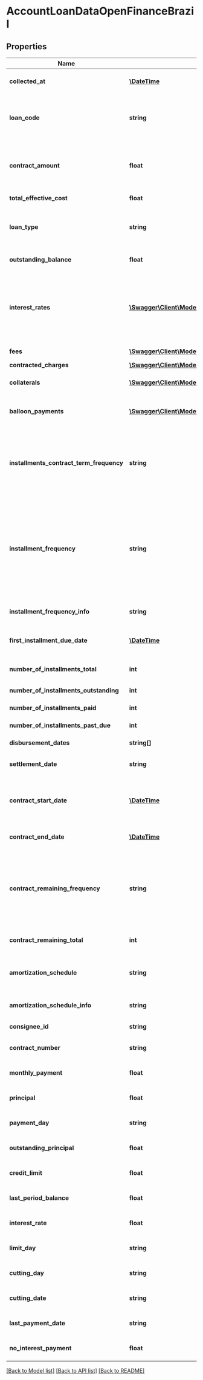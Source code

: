 # AccountLoanDataOpenFinanceBrazil

## Properties
Name | Type | Description | Notes
------------ | ------------- | ------------- | -------------
**collected_at** | [**\DateTime**](\DateTime.md) | The ISO-8601 timestamp when the data point was collected. | 
**loan_code** | **string** | The country-specific standardized contract number.  &gt; **Non-nullable:** A value must be returned by Brazil&#x27;s open finance network. | 
**contract_amount** | **float** | The initial total loan amount when the contract was signed, calculated by the institution. This amount includes the principal + interest + taxes + fees. | 
**total_effective_cost** | **float** | The initial total effective cost of the loan. | [optional] 
**loan_type** | **string** | The type of the loan, according to the institution.  &gt; **Non-nullable:** A value must be returned by Brazil&#x27;s open finance network. | 
**outstanding_balance** | **float** | The amount remaining to pay in total, including interest. | 
**interest_rates** | [**\Swagger\Client\Model\AccountsOFDABrazilLoanDataInterestRates[]**](AccountsOFDABrazilLoanDataInterestRates.md) | Breakdown of the interest applied to the loan. With OF Brazil, we highly recommend using the information in &#x60;interest_rate_data&#x60; for in-depth information.  &gt; **Non-nullable:** A value must be returned by Brazil&#x27;s open finance network. | 
**fees** | [**\Swagger\Client\Model\AccountsOFDABrazilLoanDataFees[]**](AccountsOFDABrazilLoanDataFees.md) | Breakdown of the fees applied to the loan. | 
**contracted_charges** | [**\Swagger\Client\Model\AccountsOFDABrazilLoanDataContractedCharges[]**](AccountsOFDABrazilLoanDataContractedCharges.md) |  | [optional] 
**collaterals** | [**\Swagger\Client\Model\AccountsOFDABrazilLoanDataCollaterals[]**](AccountsOFDABrazilLoanDataCollaterals.md) | Details regarding any loan collaterals that the individual or business supplied. | 
**balloon_payments** | [**\Swagger\Client\Model\AccountsOFDABrazilLoanDataBalloonPayments[]**](AccountsOFDABrazilLoanDataBalloonPayments.md) | Detailed information regarding any balloon payments for the loan, if applicable. | 
**installments_contract_term_frequency** | **string** | The frequency of contracted installment payments, as defined when the contract was first signed. We return one of the following:    - &#x60;DAY&#x60;   - &#x60;WEEK&#x60;   - &#x60;MONTH&#x60;   - &#x60;YEAR&#x60;   - &#x60;NO_DEADLINE_REMAINING&#x60;   - &#x60;null&#x60; | 
**installment_frequency** | **string** | The frequency that the installments are paid. We return one of the following values:    - &#x60;IRREGULAR&#x60;   - &#x60;WEEKLY&#x60;   - &#x60;FORTNIGHTLY&#x60;   - &#x60;MONTHLY&#x60;   - &#x60;BIMONTHLY&#x60;   - &#x60;QUARTERLY&#x60;   - &#x60;BIANNUALLY&#x60;   - &#x60;ANNUALLY&#x60;   - &#x60;OTHER&#x60;    &gt; **Non-nullable:** A value must be returned by Brazil&#x27;s open finance network. | 
**installment_frequency_info** | **string** | Additional information regarding the &#x60;installment_frequency&#x60;. | 
**first_installment_due_date** | [**\DateTime**](\DateTime.md) | The date when the first installment of the loan is to be paid, in &#x60;YYYY-MM-DD&#x60; format. | 
**number_of_installments_total** | **int** | The total number of installments required to pay the loan. | 
**number_of_installments_outstanding** | **int** | The number of installments left to pay. | 
**number_of_installments_paid** | **int** | The number of installments already paid. | 
**number_of_installments_past_due** | **int** | The number of installments that are overdue. | 
**disbursement_dates** | **string[]** | An array of dates when the loan was disbursed. | 
**settlement_date** | **string** | The date that the loan was settled, in &#x60;YYYY-MM-DD&#x60; format. | 
**contract_start_date** | [**\DateTime**](\DateTime.md) | The date when the loan contract was signed, in &#x60;YYYY-MM-DD&#x60; format.  &gt; **Non-nullable:** A value must be returned by Brazil&#x27;s open finance network. | 
**contract_end_date** | [**\DateTime**](\DateTime.md) | The date when the loan is expected to be completed, in &#x60;YYYY-MM-DD&#x60; format. | 
**contract_remaining_frequency** | **string** | The frequency of the remaining contracted installment payments, as defined when the contract was first signed. We return one of the following: - &#x60;DAY&#x60; - &#x60;WEEK&#x60; - &#x60;MONTH&#x60; - &#x60;YEAR&#x60; - &#x60;NO_DEADLINE_REMAINING&#x60; - &#x60;null&#x60; | 
**contract_remaining_total** | **int** | The total number of installments remaining on the loan. | 
**amortization_schedule** | **string** | The loan amortization schedule.  &gt; **Non-nullable:** A value must be returned by Brazil&#x27;s open finance network. | 
**amortization_schedule_info** | **string** | Additional information regarding the &#x60;amortization_schedule&#x60;. | 
**consignee_id** | **string** | The ID of the consignee of the loan. | 
**contract_number** | **string** | The contract number of the loan, as given by the institution. | 
**monthly_payment** | **float** | **Note:** This field is not applicable for OF Brazil and will return null. | 
**principal** | **float** | **Note:** This field is not applicable for OF Brazil and will return null. | 
**payment_day** | **string** | **Note:** This field is not applicable for OF Brazil and will return null. | 
**outstanding_principal** | **float** | **Note:** This field is not applicable for OF Brazil and will return null. | 
**credit_limit** | **float** | **Note:** This field is not applicable for OF Brazil and will return null. | 
**last_period_balance** | **float** | **Note:** This field is not applicable for OF Brazil and will return null. | 
**interest_rate** | **float** | **Note:** This field is not applicable for OF Brazil and will return null. | 
**limit_day** | **string** | **Note:** This field is not applicable for OF Brazil and will return null. | 
**cutting_day** | **string** | **Note:** This field is not applicable for OF Brazil and will return null. | 
**cutting_date** | **string** | **Note:** This field is not applicable for OF Brazil and will return null. | 
**last_payment_date** | **string** | **Note:** This field is not applicable for OF Brazil and will return null. | 
**no_interest_payment** | **float** | **Note:** This field is not applicable for OF Brazil and will return null. | 

[[Back to Model list]](../../README.md#documentation-for-models) [[Back to API list]](../../README.md#documentation-for-api-endpoints) [[Back to README]](../../README.md)

